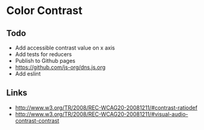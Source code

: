 # Color Contrast

## Todo

* Add accessible contrast value on x axis
* Add tests for reducers
* Publish to Github pages
* https://github.com/js-org/dns.js.org
* Add eslint




## Links

* http://www.w3.org/TR/2008/REC-WCAG20-20081211/#contrast-ratiodef
* http://www.w3.org/TR/2008/REC-WCAG20-20081211/#visual-audio-contrast-contrast
